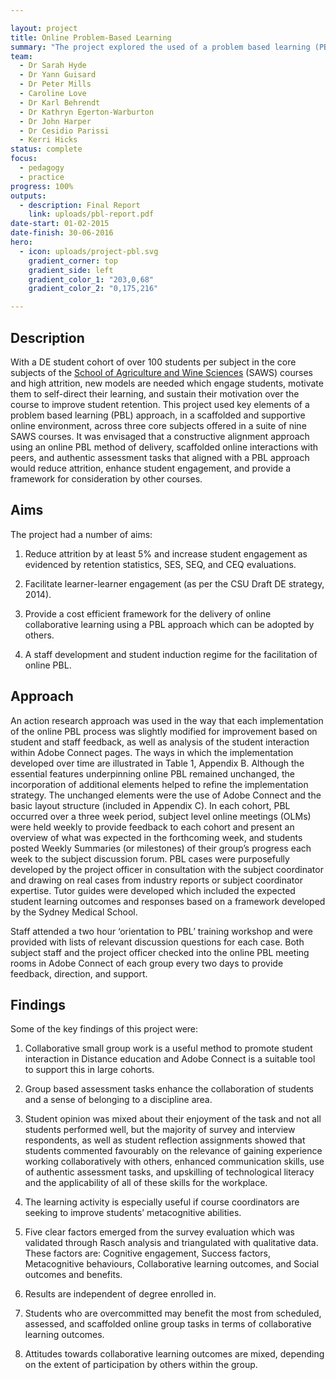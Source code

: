 ```yaml
---

layout: project
title: Online Problem-Based Learning
summary: "The project explored the used of a problem based learning (PBL) approach to improve student learning in an online environment, "
team:
  - Dr Sarah Hyde
  - Dr Yann Guisard
  - Dr Peter Mills
  - Caroline Love
  - Dr Karl Behrendt
  - Dr Kathryn Egerton-Warburton
  - Dr John Harper
  - Dr Cesidio Parissi
  - Kerri Hicks
status: complete
focus:
  - pedagogy
  - practice
progress: 100%
outputs:
  - description: Final Report
    link: uploads/pbl-report.pdf
date-start: 01-02-2015
date-finish: 30-06-2016
hero:
  - icon: uploads/project-pbl.svg
    gradient_corner: top
    gradient_side: left
    gradient_color_1: "203,0,68"
    gradient_color_2: "0,175,216"

---
```


## Description

With a DE student cohort of over 100 students per subject in the core subjects of the [School of Agriculture and Wine Sciences](https://science.csu.edu.au/schools/agriculture-wine) (SAWS) courses and high attrition, new models are needed which engage students, motivate them to self-direct their learning, and sustain their motivation over the course to improve student retention. This project used key elements of a problem based learning (PBL) approach, in a scaffolded and supportive online environment, across three core subjects offered in a suite of nine SAWS courses. It was envisaged that a constructive alignment approach using an online PBL method of delivery, scaffolded online interactions with peers, and authentic assessment tasks that aligned with a PBL approach would reduce attrition, enhance student engagement, and provide a framework for consideration by other courses.

## Aims

The project had a number of aims:

1. Reduce attrition by at least 5% and increase student engagement as evidenced by retention statistics, SES, SEQ, and CEQ evaluations.
2. Facilitate learner-learner engagement (as per the CSU Draft DE strategy, 2014).
3. Provide a cost efficient framework for the delivery of online collaborative learning using a PBL approach which can be adopted by others.
4. A staff development and student induction regime for the facilitation of online PBL.

## Approach

An action research approach was used in the way that each implementation of the online PBL process was slightly modified for improvement based on student and staff feedback, as well as analysis of the student interaction within Adobe Connect pages. The ways in which the implementation developed over time are illustrated in Table 1, Appendix B. Although the essential features underpinning online PBL remained unchanged, the incorporation of additional elements helped to refine the implementation strategy. The unchanged elements were the use of Adobe Connect and the basic layout structure (included in Appendix C). In each cohort, PBL occurred over a three week period, subject level online meetings (OLMs) were held weekly to provide feedback to each cohort and present an overview of what was expected in the forthcoming week, and students posted Weekly Summaries (or milestones) of their group’s progress each week to the subject discussion forum.PBL cases were purposefully developed by the project officer in consultation with the subject coordinator and drawing on real cases from industry reports or subject coordinator expertise. Tutor guides were developed which included the expected student learning outcomes and responses based on a framework developed by the Sydney Medical School.Staff attended a two hour ‘orientation to PBL’ training workshop and were provided with lists of relevant discussion questions for each case.Both subject staff and the project officer checked into the online PBL meeting rooms in Adobe Connect of each group every two days to provide feedback, direction, and support.


## Findings

Some of the key findings of this project were:

1. Collaborative small group work is a useful method to promote student interaction in Distance education and Adobe Connect is a suitable tool to support this in large cohorts.
2. Group based assessment tasks enhance the collaboration of students and a sense of belonging to a discipline area.
3. Student opinion was mixed about their enjoyment of the task and not all students performed well, but the majority of survey and interview respondents, as well as student reflection assignments showed that students commented favourably on the relevance of gaining experience working collaboratively with others, enhanced communication skills, use of authentic assessment tasks, and upskilling of technological literacy and the applicability of all of these skills for the workplace.
4. The learning activity is especially useful if course coordinators are seeking to improve students’ metacognitive abilities.
5. Five clear factors emerged from the survey evaluation which was validated through Rasch analysis and triangulated with qualitative data. These factors are: Cognitive engagement, Success factors, Metacognitive behaviours, Collaborative learning outcomes, and Social outcomes and benefits.
6. Results are independent of degree enrolled in.
7. Students who are overcommitted may benefit the most from scheduled, assessed, and scaffolded online group tasks in terms of collaborative learning outcomes.
8. Attitudes towards collaborative learning outcomes are mixed, depending on the extent of participation by others within the group.
